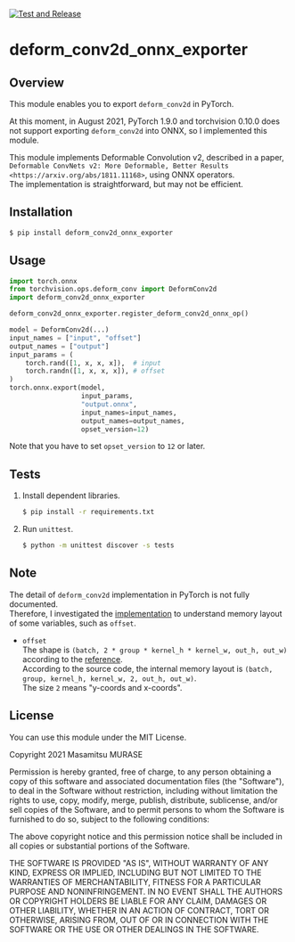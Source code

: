 [![Test and Release](https://github.com/masamitsu-murase/deform_conv2d_onnx_exporter/actions/workflows/ci.yml/badge.svg)](https://github.com/masamitsu-murase/deform_conv2d_onnx_exporter/actions/workflows/ci.yml)

# deform_conv2d_onnx_exporter

## Overview

This module enables you to export `deform_conv2d` in PyTorch.

At this moment, in August 2021, PyTorch 1.9.0 and torchvision 0.10.0 does not support exporting `deform_conv2d` into ONNX, so I implemented this module.

This module implements Deformable Convolution v2, described in a paper, `Deformable ConvNets v2: More Deformable, Better Results <https://arxiv.org/abs/1811.11168>`, using ONNX operators.  
The implementation is straightforward, but may not be efficient.

## Installation

```sh
$ pip install deform_conv2d_onnx_exporter
```

## Usage

```python
import torch.onnx
from torchvision.ops.deform_conv import DeformConv2d
import deform_conv2d_onnx_exporter

deform_conv2d_onnx_exporter.register_deform_conv2d_onnx_op()

model = DeformConv2d(...)
input_names = ["input", "offset"]
output_names = ["output"]
input_params = (
    torch.rand([1, x, x, x]),  # input
    torch.randn([1, x, x, x]), # offset
)
torch.onnx.export(model,
                  input_params,
                  "output.onnx",
                  input_names=input_names,
                  output_names=output_names,
                  opset_version=12)
```

Note that you have to set `opset_version` to `12` or later.

## Tests

1. Install dependent libraries.  
   ```sh
   $ pip install -r requirements.txt
   ```
2. Run `unittest`.  
   ```sh
   $ python -m unittest discover -s tests
   ```

## Note

The detail of `deform_conv2d` implementation in PyTorch is not fully documented.  
Therefore, I investigated the [implementation](https://github.com/pytorch/vision/blob/19ad0bbc5e26504a501b9be3f0345381d6ba1efc/torchvision/csrc/ops/cpu/deform_conv2d_kernel.cpp) to understand memory layout of some variables, such as `offset`.

* `offset`  
  The shape is `(batch, 2 * group * kernel_h * kernel_w, out_h, out_w)` according to the [reference](https://pytorch.org/vision/stable/ops.html#torchvision.ops.deform_conv2d).  
  According to the source code, the internal memory layout is `(batch, group, kernel_h, kernel_w, 2, out_h, out_w)`.  
  The size `2` means "y-coords and x-coords".

## License

You can use this module under the MIT License.

Copyright 2021 Masamitsu MURASE

Permission is hereby granted, free of charge, to any person obtaining a copy of this software and associated documentation files (the "Software"), to deal in the Software without restriction, including without limitation the rights to use, copy, modify, merge, publish, distribute, sublicense, and/or sell copies of the Software, and to permit persons to whom the Software is furnished to do so, subject to the following conditions:

The above copyright notice and this permission notice shall be included in all copies or substantial portions of the Software.

THE SOFTWARE IS PROVIDED "AS IS", WITHOUT WARRANTY OF ANY KIND, EXPRESS OR IMPLIED, INCLUDING BUT NOT LIMITED TO THE WARRANTIES OF MERCHANTABILITY, FITNESS FOR A PARTICULAR PURPOSE AND NONINFRINGEMENT. IN NO EVENT SHALL THE AUTHORS OR COPYRIGHT HOLDERS BE LIABLE FOR ANY CLAIM, DAMAGES OR OTHER LIABILITY, WHETHER IN AN ACTION OF CONTRACT, TORT OR OTHERWISE, ARISING FROM, OUT OF OR IN CONNECTION WITH THE SOFTWARE OR THE USE OR OTHER DEALINGS IN THE SOFTWARE.
